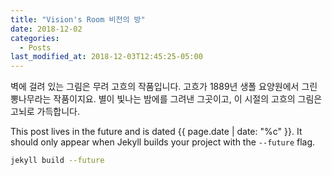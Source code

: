 ```yaml
---
title: "Vision's Room 비전의 방"
date: 2018-12-02
categories:
  - Posts
last_modified_at: 2018-12-03T12:45:25-05:00
---
```

벽에 걸려 있는 그림은 무려 고흐의 작품입니다.
고흐가 1889년 생폴 요양원에서 그린 뽕나무라는 작품이지요.
별이 빛나는 밤에를 그려낸 그곳이고, 이 시절의 고흐의 그림은 고뇌로 가득합니다.

This post lives in the future and is dated {{ page.date | date: "%c" }}. It should only appear when Jekyll builds your project with the `--future` flag.

```bash
jekyll build --future
```
